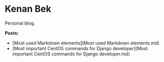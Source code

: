 Kenan Bek
=========

Personal blog.

**Posts:**

+ [Most used Markdown elements](Most used Markdown elements.md)
+ [Most important CentOS commands for Django developer](Most important CentOS commands for Django developer.md)

